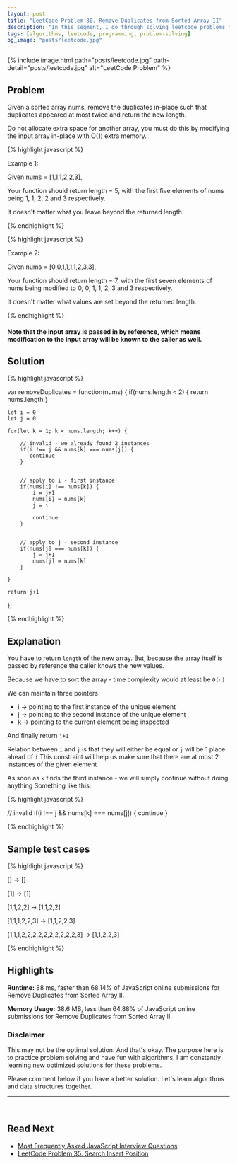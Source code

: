 ```yaml
---
layout: post
title: "LeetCode Problem 80. Remove Duplicates from Sorted Array II"
description: "In this segment, I go through solving leetcode problems for my own practice. I walk through my thinking process so that we can all learn together."
tags: [algorithms, leetcode, programming, problem-solving]
og_image: "posts/leetcode.jpg"
---
```


{% include image.html path="posts/leetcode.jpg" path-detail="posts/leetcode.jpg" alt="LeetCode Problem" %}

## Problem

Given a sorted array nums, remove the duplicates in-place such that duplicates appeared at most twice and return the new length.

Do not allocate extra space for another array, you must do this by modifying the input array in-place with O(1) extra memory.

{% highlight javascript %}

Example 1:

Given nums = [1,1,1,2,2,3],

Your function should return length = 5, with the first five elements of nums being 1, 1, 2, 2 and 3 respectively.

It doesn't matter what you leave beyond the returned length.

{% endhighlight %}

{% highlight javascript %}

Example 2:

Given nums = [0,0,1,1,1,1,2,3,3],

Your function should return length = 7, with the first seven elements of nums being modified to 0, 0, 1, 1, 2, 3 and 3 respectively.

It doesn't matter what values are set beyond the returned length.

{% endhighlight %}

#### Note that the input array is passed in by reference, which means modification to the input array will be known to the caller as well.

## Solution


{% highlight javascript %}

var removeDuplicates = function(nums) {
    if(nums.length < 2) {
       return nums.length
    }
    
    let i = 0
    let j = 0
    
    for(let k = 1; k < nums.length; k++) {
        
        // invalid - we already found 2 instances
        if(i !== j && nums[k] === nums[j]) {
           continue
        }
        
        
        // apply to i - first instance
        if(nums[i] !== nums[k]) {
            i = j+1
            nums[i] = nums[k]
            j = i
            
            continue
        }
        
        
        // apply to j - second instance
        if(nums[j] === nums[k]) {
            j = j+1
            nums[j] = nums[k]
        }
        
    }
    
    return j+1
};


{% endhighlight %}


## Explanation

You have to return `length` of the new array. But, because the array itself is passed by reference the caller knows the new values.

Because we have to sort the array - time complexity would at least be `O(n)`

We can maintain three pointers
- i -> pointing to the first instance of the unique element
- j -> pointing to the second instance of the unique element
- k -> pointing to the current element being inspected

And finally return `j+1`

Relation between `i` and `j` is that they will either be equal or `j` will be 1 place ahead of `i`
This constraint will help us make sure that there are at most 2 instances of the given element

As soon as `k` finds the third instance - we will simply continue without doing anything
Something like this:

{% highlight javascript %}

// invalid
if(i !== j && nums[k] === nums[j]) {
    continue
}

{% endhighlight %}


## Sample test cases

{% highlight javascript %}

[]
-> []

[1]
-> [1]

[1,1,2,2]
-> [1,1,2,2]

[1,1,1,2,2,3]
-> [1,1,2,2,3]

[1,1,1,2,2,2,2,2,2,2,2,2,2,3]
-> [1,1,2,2,3]

{% endhighlight %}


## Highlights

**Runtime:** 88 ms, faster than 68.14% of JavaScript online submissions for Remove Duplicates from Sorted Array II.

**Memory Usage:** 38.6 MB, less than 64.88% of JavaScript online submissions for Remove Duplicates from Sorted Array II.


### Disclaimer
This may not be the optimal solution. And that's okay. The purpose here is to practice problem solving and have fun with algorithms. I am constantly learning new optimized solutions for these problems.

Please comment below if you have a better solution. Let's learn algorithms and data structures together.


---


<br>

## Read Next

- [Most Frequently Asked JavaScript Interview Questions](/posts/frequently-asked-javascript-interview-questions)
- [LeetCode Problem 35. Search Insert Position](/posts/leetcode-problem-35-search-insert-position)
